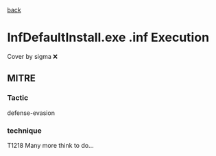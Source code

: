 [back](../index.md)
# InfDefaultInstall.exe .inf Execution
Cover by sigma :x: 
## MITRE
### Tactic
defense-evasion
### technique
T1218
Many more think to do...